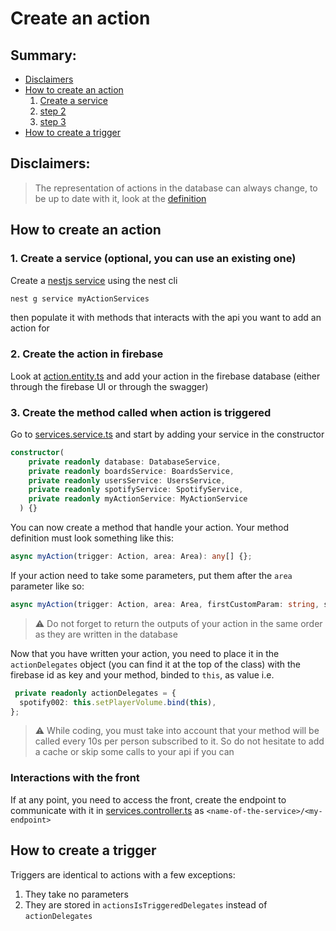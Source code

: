 # Create an action

## Summary:

- [Disclaimers](#disclaimers)
- [How to create an action](#how-to-create-an-action)
  1. [Create a service](#step-1)
  2. [step 2](#step-2)
  3. [step 3](#step-3)
- [How to create a trigger](#how-to-create-a-trigger)

## Disclaimers:

> The representation of actions in the database can always change, to be up to date with it, look at the [definition](../server/src/firebase/actions/entities/action.entity.ts)

## How to create an action

### 1. Create a service (optional, you can use an existing one)

Create a [nestjs service](https://docs.nestjs.com/providers#services) using the nest cli

```bash
nest g service myActionServices
```

then populate it with methods that interacts with the api you want to add an action for

### 2. Create the action in firebase

Look at [action.entity.ts](../server/src/firebase/actions/entities/action.entity.ts) and add your action in the firebase database (either through the firebase UI or through the swagger)

### 3. Create the method called when action is triggered

Go to [services.service.ts](../server/src/services/services.service.ts) and start by adding your service in the constructor

```ts
constructor(
    private readonly database: DatabaseService,
    private readonly boardsService: BoardsService,
    private readonly usersService: UsersService,
    private readonly spotifyService: SpotifyService,
    private readonly myActionService: MyActionService
  ) {}
```

You can now create a method that handle your action. Your method definition must look something like this:

```ts
async myAction(trigger: Action, area: Area): any[] {};
```

If your action need to take some parameters, put them after the `area` parameter like so:

```ts
async myAction(trigger: Action, area: Area, firstCustomParam: string, secondOne: number): any[] {};
```

> ⚠️ Do not forget to return the outputs of your action in the same order as they are written in the database

Now that you have written your action, you need to place it in the `actionDelegates` object (you can find it at the top of the class) with the firebase id as key and your method, binded to `this`, as value
i.e.

```ts
 private readonly actionDelegates = {
  spotify002: this.setPlayerVolume.bind(this),
};
```

> ⚠️ While coding, you must take into account that your method will be called every 10s per person subscribed to it. So do not hesitate to add a cache or skip some calls to your api if you can

### Interactions with the front

If at any point, you need to access the front, create the endpoint to communicate with it in [services.controller.ts](../server/src/services/services.controller.ts) as `<name-of-the-service>/<my-endpoint>`

## How to create a trigger

Triggers are identical to actions with a few exceptions:

1. They take no parameters
2. They are stored in `actionsIsTriggeredDelegates` instead of `actionDelegates`
